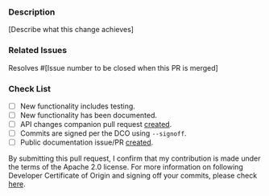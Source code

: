 ### Description
[Describe what this change achieves]

### Related Issues
Resolves #[Issue number to be closed when this PR is merged]
<!-- List any other related issues here -->

### Check List
- [ ] New functionality includes testing.
- [ ] New functionality has been documented.
- [ ] API changes companion pull request [created](https://github.com/opensearch-project/opensearch-api-specification/blob/main/DEVELOPER_GUIDE.md).
- [ ] Commits are signed per the DCO using `--signoff`.
- [ ] Public documentation issue/PR [created](https://github.com/opensearch-project/documentation-website/issues/new/choose).

By submitting this pull request, I confirm that my contribution is made under the terms of the Apache 2.0 license.
For more information on following Developer Certificate of Origin and signing off your commits, please check [here](https://github.com/opensearch-project/custom-codecs/blob/main/CONTRIBUTING.md#developer-certificate-of-origin).
